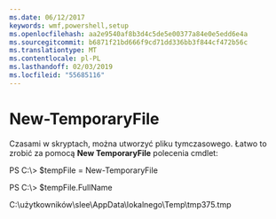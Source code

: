 ```yaml
---
ms.date: 06/12/2017
keywords: wmf,powershell,setup
ms.openlocfilehash: aa2e9540af8b3d4c5de5e00377a84e0e5edd6e4a
ms.sourcegitcommit: b6871f21bd666f9cd71dd336bb3f844cf472b56c
ms.translationtype: MT
ms.contentlocale: pl-PL
ms.lasthandoff: 02/03/2019
ms.locfileid: "55685116"
---
```

# <a name="new-temporaryfile"></a>New-TemporaryFile
Czasami w skryptach, można utworzyć pliku tymczasowego. Łatwo to zrobić za pomocą **New TemporaryFile** polecenia cmdlet:

PS C:\\&gt; $tempFile = New-TemporaryFile

PS C:\\&gt; $tempFile.FullName

C:\\użytkowników\\slee\\AppData\\lokalnego\\Temp\\tmp375.tmp
